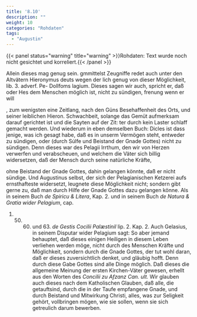 ```yaml
---
title: '8.10'
description: ""
weight: 10
categories: "Rohdaten"
tags:
  - "Augustin"
---
```


{{< panel status="warning" title="warning" >}}Rohdaten: Text wurde noch nicht gesichtet und korreliert.{{< /panel >}}
<!-- Seite 365 -->


Allein dieses mag genug sein. gmmittelst Zeugniffe redet auch unter den Altvätern Hieronymus deuts wegen der lich genug von dieser Möglichkeit, lib. 3. adverf. Pe- Dollfoms lagium. Dieses sagen wir auch, spricht er, daß oder Hes dem Menschen möglich ist, nicht zu sündigen, frenung wenn er will

, zum wenigsten eine Zeitlang, nach den Güns Besehaffenheit des Orts, und seiner leiblichen Hieron. Schwachbeit, solange das Gemüt aufmerksam darauf gerichtet ist und die Sayten auf der Zit: ter durch kein Laster schlaff gemacht werden. Und wiederum in eben demselben Buch: Dicles ist dass jenige, was ich gesagt habe, daß es in unserm Vermögen steht, entweder zu sündigen, oder (durch Súlfe und Beistand der Gnade Gottes) nicht zu sündigen. Denn dieses war des Pelagii
Irrthum, den wir von Herzen verwerfen und verabscheuen,
und welchem die Väter sich billig widersetzen,
daß der Mensch durch seine natürliche Kräfte,
<!-- Seite 366 -->
ohne Beistand der Gnade Gottes, dahin gelangen
könnte, daß er nicht sündige. Und Augustinus
selbst, der sich der Pelagianischen Ketzerei
aufs ernsthafteste widersetzt, leugnete diese Möglichkeit
nicht; sondern gibt gerne zu, daß man durch Hilfe
der Gnade Gottes dazu gelangen könne. Als in seinem
Buch *de Spiricu & Litera*, Kap. 2. und in seinem
Buch *de Natura & Gratia wider Pelagium*, cap.
1.  50. 60. und 63. *de Gestis Cocilii Palæstinil* lip. 2. Kap. 2. Auch
Gelasius, in seinem Disputar wider Pelagium sagt:
So aber jemand behauptet, daß dieses einigen
Heiligen in diesem Leben verliehen werden möge,
nicht durch des Menschen Kräfte und Möglichkeit,
sondern durch die Gnade Gottes, der tut
wohl daran, daß er dieses zuversichtlich denket,
und gläubig hofft. Denn durch diese Gabe Gottes
sind alle Dinge möglich. Daß dieses die allgemeine
Meinung der ersten Kirchen-Väter gewesen,
erhellt aus den Worten des *Concilii zu Afzanz Can. ult.*
Wir glauben auch dieses nach dem Katholischen
Glauben, daß alle, die getauftsind, durch
die in der Taufe empfangene Gnade, und durch
Beistand und Mitwirkung Christi, alles, was
zur Seligkeit gehört, vollbringen mögen, wie sie
sollen, wenn sie sich getreulich darum bewerben.

